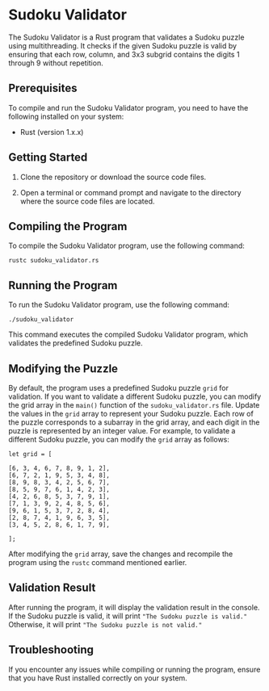 # Sudoku Validator

The Sudoku Validator is a Rust program that validates a Sudoku puzzle using multithreading. It checks if the given Sudoku puzzle is valid by ensuring that each row, column, and 3x3 subgrid contains the digits 1 through 9 without repetition.

## Prerequisites

To compile and run the Sudoku Validator program, you need to have the following installed on your system:

- Rust (version 1.x.x)

## Getting Started

1. Clone the repository or download the source code files.

2. Open a terminal or command prompt and navigate to the directory where the source code files are located.

## Compiling the Program

To compile the Sudoku Validator program, use the following command:

`rustc sudoku_validator.rs`

## Running the Program

To run the Sudoku Validator program, use the following command:

`./sudoku_validator`

This command executes the compiled Sudoku Validator program, which validates the predefined Sudoku puzzle.

## Modifying the Puzzle

By default, the program uses a predefined Sudoku puzzle `grid` for validation. If you want to validate a different Sudoku puzzle, you can modify the grid array in the `main()` function of the `sudoku_validator.rs` file.
Update the values in the `grid` array to represent your Sudoku puzzle. Each row of the puzzle corresponds to a subarray in the grid array, and each digit in the puzzle is represented by an integer value.
For example, to validate a different Sudoku puzzle, you can modify the `grid` array as follows:

`let grid = [`

    [6, 3, 4, 6, 7, 8, 9, 1, 2],
    [6, 7, 2, 1, 9, 5, 3, 4, 8],
    [8, 9, 8, 3, 4, 2, 5, 6, 7],
    [8, 5, 9, 7, 6, 1, 4, 2, 3],
    [4, 2, 6, 8, 5, 3, 7, 9, 1],
    [7, 1, 3, 9, 2, 4, 8, 5, 6],
    [9, 6, 1, 5, 3, 7, 2, 8, 4],
    [2, 8, 7, 4, 1, 9, 6, 3, 5],
    [3, 4, 5, 2, 8, 6, 1, 7, 9],
`];`

After modifying the `grid` array, save the changes and recompile the program using the `rustc` command mentioned earlier.

## Validation Result

After running the program, it will display the validation result in the console. If the Sudoku puzzle is valid, it will print `"The Sudoku puzzle is valid."` Otherwise, it will print `"The Sudoku puzzle is not valid."`

## Troubleshooting

If you encounter any issues while compiling or running the program, ensure that you have Rust installed correctly on your system.
